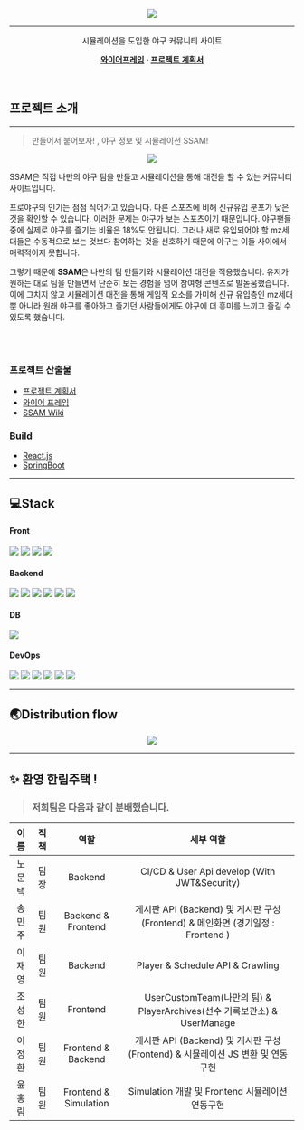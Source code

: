 <p align="center"><img src="https://user-images.githubusercontent.com/58842550/173010473-02edf9d4-1c8b-42bc-820d-3b8efd12f401.png"></p>

---
  <p align="center">시뮬레이션을 도입한 야구 커뮤니티 사이트</p>
  
  <b><p align="center">[와이어프레임](https://github.com/tekies09/ssafy-ssam/wiki/Wireframe) · [프로젝트 계획서](https://docs.google.com/document/d/1XweHVrVNPR53Bvo8SQjJGOaCeOtnX6W7RTjeEPowvxY/edit) </p></b>


    
<br>

## 프로젝트 소개
--- 
> 만들어서 붙어보자! , 야구 정보 및 시뮬레이션 SSAM! 
<p align="center"><img src="https://user-images.githubusercontent.com/82515797/169730586-1675b85b-4262-4251-925e-9afa3b91930b.png"></p>


SSAM은 직접 나만의 야구 팀을 만들고 시뮬레이션을 통해 대전을 할 수 있는 커뮤니티 사이트입니다.  


프로야구의 인기는 점점 식어가고 있습니다. 다른 스포츠에 비해 신규유입 분포가 낮은 것을 확인할 수 있습니다. 이러한 문제는 야구가 보는 스포츠이기 때문입니다. 야구팬들 중에 실제로 야구를 즐기는 비율은 18%도 안됩니다. 그러나 새로 유입되어야 할 mz세대들은 수동적으로 보는 것보다 참여하는 것을 선호하기 때문에 야구는 이들 사이에서 매력적이지 못합니다.

그렇기 때문에 <b>SSAM</b>은 나만의 팀 만들기와 시뮬레이션 대전을 적용했습니다. 유저가 원하는 대로 팀을 만들면서 단순히 보는 경험을 넘어 참여형 콘텐츠로 발돋움했습니다. 이에 그치지 않고 시뮬레이션 대전을 통해 게임적 요소를 가미해 신규 유입층인 mz세대 뿐 아니라 원래 야구를 좋아하고 즐기던 사람들에게도 야구에 더 흥미를 느끼고 즐길 수 있도록 했습니다.

<br><br>

### 프로젝트 산출물
    
* [프로젝트 계획서](https://docs.google.com/document/d/1XweHVrVNPR53Bvo8SQjJGOaCeOtnX6W7RTjeEPowvxY/edit) 
* [와이어 프레임](https://www.figma.com/file/gKQCPq1L8VRCuXDg61NG2D/%ED%99%98%EC%98%81!-%ED%95%9C%EB%A6%BC%EC%A3%BC%ED%83%9D?node-id=0%3A1) 
* [SSAM Wiki](https://github.com/tekies09/ssafy-ssam/wiki) 

### Build
    
* [React.js](https://ko.reactjs.org/) 
* [SpringBoot](https://spring.io/projects/spring-boot) 

---
## 💻Stack

#### Front

<img src="https://img.shields.io/badge/-React-61DAFB?style=flat-square&logo=React&logoColor=white"> <img src="https://img.shields.io/badge/-Redux-764ABC?style=flat-square&logo=Redux&logoColor=white"> <img src="https://img.shields.io/badge/-MUI-007FFF?style=flat-square&logo=MUI&logoColor=white"> <img src="https://img.shields.io/badge/-Axios-007396?style=flat-square"/>

#### Backend

<img src="https://img.shields.io/badge/-JAVA-007396?style=flat-square&logo=java&logoColor=white"> <img src="https://img.shields.io/badge/-Spring Boot-6DB33F?style=flat-square&logo=SpringBoot&logoColor=white"/>  <img src="https://img.shields.io/badge/-Spring Security-6DB33F?style=flat-square&logo=SpringBoot&logoColor=white"/>  <img src="https://img.shields.io/badge/-Spring%20AOP-6DB33F?style=flat-square&logo=Spring&logoColor=white"/> <img src="https://img.shields.io/badge/-Swagger-85EA2D?style=flat-square&logo=Swagger&logoColor=black"/> <img src="https://img.shields.io/badge/-Gradle-02303A?style=flat-square&logo=Gradle"/>

#### DB

<img src="https://img.shields.io/badge/mysql-4479A1?style=flat-square&logo=mysql&logoColor=white">

#### DevOps

<img src="https://img.shields.io/badge/-Amazon AWS-232F3E?style=flat-square&logo=AmazonAWS&logoColor=white"/> <img src="https://img.shields.io/badge/-Docker-2496ED?style=flat-square&logo=Docker&logoColor=white"/> <img src="https://img.shields.io/badge/-Kubernetes-326CE5?style=flat-square&logo=Kubernetes&logoColor=white"/> <img src="https://img.shields.io/badge/-Ngnix-181717?style=flat-square"/> <img src="https://img.shields.io/badge/-Jenkins-D24939?style=flat-square&logo=jenkins&logoColor=black"/> <img src="https://img.shields.io/badge/-Jira-0052CC?style=flat-square&logo=jira&logoColor=black"/>

---
## 🌏Distribution flow
    
<p align="center"><img src="https://github.com/tekies09/ssafy-ssam/blob/master/img/Architecture.PNG?raw=true"></p>

    
---
## ✨ 환영 한림주택 !

> ### 저희팀은 다음과 같이 분배했습니다.

|  이름  | 직책 |         역할          |                                    세부 역할                                     |
| :------: | :---: | :-------------------: | :------------------------------------------------------------------------------: |
| 노문택 | 팀장 |        Backend        |                   CI/CD & User Api develop (With JWT&Security)                   |
| 송민주 | 팀원 |  Backend & Frontend   | 게시판 API (Backend) 및 게시판 구성 (Frontend) & 메인화면 (경기일정 : Frontend ) |
| 이재영 | 팀원 |        Backend        |                         Player & Schedule API & Crawling                         |
| 조성한 | 팀원 |       Frontend        |     UserCustomTeam(나만의 팀) & PlayerArchives(선수 기록보관소) & UserManage     |
| 이정환 | 팀원 |  Frontend & Backend   | 게시판 API (Backend) 및 게시판 구성 (Frontend) & 시뮬레이션 JS 변환 및 연동구현  |
| 윤홍림 | 팀원 | Frontend & Simulation |                 Simulation 개발 및 Frontend 시뮬레이션 연동구현                  |









<br><br><br>




